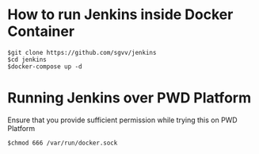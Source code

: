 # How to run Jenkins inside Docker Container

```
$git clone https://github.com/sgvv/jenkins
$cd jenkins
$docker-compose up -d
```

# Running Jenkins over PWD Platform

Ensure that you provide sufficient permission while trying this on PWD Platform

```
$chmod 666 /var/run/docker.sock
```
